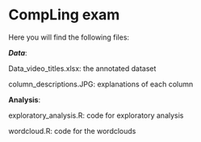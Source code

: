 # CompLing exam
Here you will find the following files:

___Data___:

Data_video_titles.xlsx: the annotated dataset

column_descriptions.JPG: explanations of each column

__Analysis__:

exploratory_analysis.R: code for exploratory analysis

wordcloud.R: code for the wordclouds
